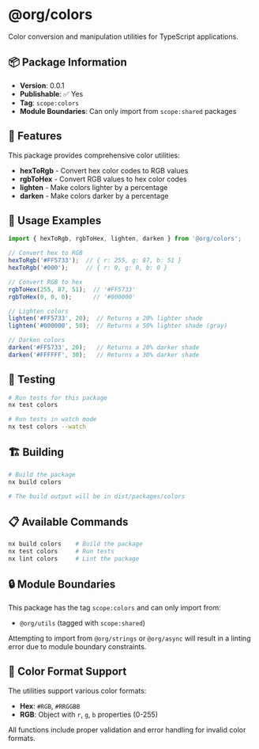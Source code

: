 # @org/colors

Color conversion and manipulation utilities for TypeScript applications.

## 📦 Package Information

- **Version**: 0.0.1
- **Publishable**: ✅ Yes
- **Tag**: `scope:colors`
- **Module Boundaries**: Can only import from `scope:shared` packages

## 🚀 Features

This package provides comprehensive color utilities:

- **hexToRgb** - Convert hex color codes to RGB values
- **rgbToHex** - Convert RGB values to hex color codes
- **lighten** - Make colors lighter by a percentage
- **darken** - Make colors darker by a percentage

## 📝 Usage Examples

```typescript
import { hexToRgb, rgbToHex, lighten, darken } from '@org/colors';

// Convert hex to RGB
hexToRgb('#FF5733');  // { r: 255, g: 87, b: 51 }
hexToRgb('#000');     // { r: 0, g: 0, b: 0 }

// Convert RGB to hex
rgbToHex(255, 87, 51);  // '#FF5733'
rgbToHex(0, 0, 0);      // '#000000'

// Lighten colors
lighten('#FF5733', 20);  // Returns a 20% lighter shade
lighten('#000000', 50);  // Returns a 50% lighter shade (gray)

// Darken colors
darken('#FF5733', 20);   // Returns a 20% darker shade
darken('#FFFFFF', 30);   // Returns a 30% darker shade
```

## 🧪 Testing

```bash
# Run tests for this package
nx test colors

# Run tests in watch mode
nx test colors --watch
```

## 🏗️ Building

```bash
# Build the package
nx build colors

# The build output will be in dist/packages/colors
```

## 📋 Available Commands

```bash
nx build colors    # Build the package
nx test colors     # Run tests
nx lint colors     # Lint the package
```

## 🔒 Module Boundaries

This package has the tag `scope:colors` and can only import from:
- `@org/utils` (tagged with `scope:shared`)

Attempting to import from `@org/strings` or `@org/async` will result in a linting error due to module boundary constraints.

## 🎨 Color Format Support

The utilities support various color formats:
- **Hex**: `#RGB`, `#RRGGBB`
- **RGB**: Object with `r`, `g`, `b` properties (0-255)

All functions include proper validation and error handling for invalid color formats.